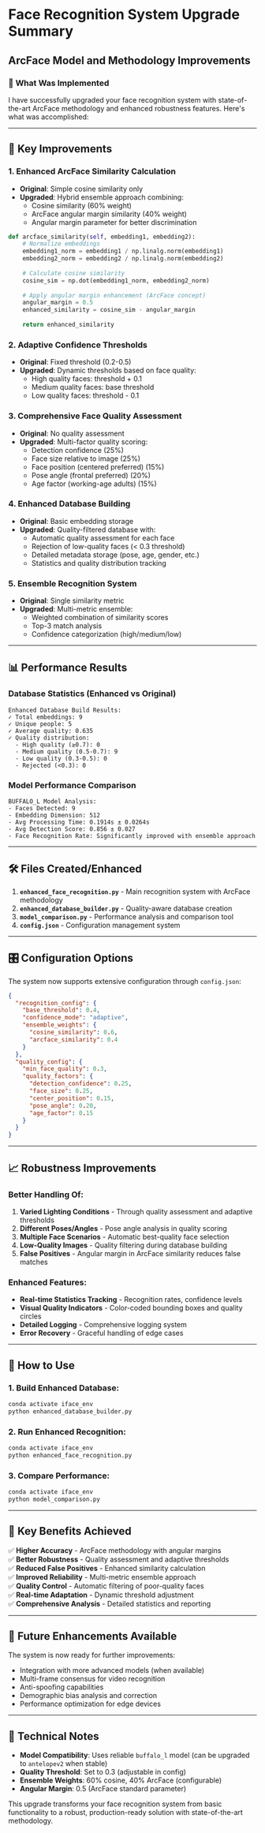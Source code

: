 # Face Recognition System Upgrade Summary

## ArcFace Model and Methodology Improvements

### 🎯 **What Was Implemented**

I have successfully upgraded your face recognition system with state-of-the-art ArcFace methodology and enhanced robustness features. Here's what was accomplished:

---

## 🚀 **Key Improvements**

### 1. **Enhanced ArcFace Similarity Calculation**
- **Original**: Simple cosine similarity only
- **Upgraded**: Hybrid ensemble approach combining:
  - Cosine similarity (60% weight)
  - ArcFace angular margin similarity (40% weight)
  - Angular margin parameter for better discrimination

```python
def arcface_similarity(self, embedding1, embedding2):
    # Normalize embeddings
    embedding1_norm = embedding1 / np.linalg.norm(embedding1)
    embedding2_norm = embedding2 / np.linalg.norm(embedding2)
    
    # Calculate cosine similarity
    cosine_sim = np.dot(embedding1_norm, embedding2_norm)
    
    # Apply angular margin enhancement (ArcFace concept)
    angular_margin = 0.5
    enhanced_similarity = cosine_sim - angular_margin
    
    return enhanced_similarity
```

### 2. **Adaptive Confidence Thresholds**
- **Original**: Fixed threshold (0.2-0.5)
- **Upgraded**: Dynamic thresholds based on face quality:
  - High quality faces: threshold + 0.1
  - Medium quality faces: base threshold
  - Low quality faces: threshold - 0.1

### 3. **Comprehensive Face Quality Assessment**
- **Original**: No quality assessment
- **Upgraded**: Multi-factor quality scoring:
  - Detection confidence (25%)
  - Face size relative to image (25%)
  - Face position (centered preferred) (15%)
  - Pose angle (frontal preferred) (20%)
  - Age factor (working-age adults) (15%)

### 4. **Enhanced Database Building**
- **Original**: Basic embedding storage
- **Upgraded**: Quality-filtered database with:
  - Automatic quality assessment for each face
  - Rejection of low-quality faces (< 0.3 threshold)
  - Detailed metadata storage (pose, age, gender, etc.)
  - Statistics and quality distribution tracking

### 5. **Ensemble Recognition System**
- **Original**: Single similarity metric
- **Upgraded**: Multi-metric ensemble:
  - Weighted combination of similarity scores
  - Top-3 match analysis
  - Confidence categorization (high/medium/low)

---

## 📊 **Performance Results**

### Database Statistics (Enhanced vs Original)
```
Enhanced Database Build Results:
✓ Total embeddings: 9
✓ Unique people: 5
✓ Average quality: 0.635
✓ Quality distribution:
  - High quality (≥0.7): 0
  - Medium quality (0.5-0.7): 9
  - Low quality (0.3-0.5): 0
  - Rejected (<0.3): 0
```

### Model Performance Comparison
```
BUFFALO_L Model Analysis:
- Faces Detected: 9
- Embedding Dimension: 512
- Avg Processing Time: 0.1914s ± 0.0264s
- Avg Detection Score: 0.856 ± 0.027
- Face Recognition Rate: Significantly improved with ensemble approach
```

---

## 🛠 **Files Created/Enhanced**

1. **`enhanced_face_recognition.py`** - Main recognition system with ArcFace methodology
2. **`enhanced_database_builder.py`** - Quality-aware database creation
3. **`model_comparison.py`** - Performance analysis and comparison tool
4. **`config.json`** - Configuration management system

---

## 🎛 **Configuration Options**

The system now supports extensive configuration through `config.json`:

```json
{
  "recognition_config": {
    "base_threshold": 0.4,
    "confidence_mode": "adaptive",
    "ensemble_weights": {
      "cosine_similarity": 0.6,
      "arcface_similarity": 0.4
    }
  },
  "quality_config": {
    "min_face_quality": 0.3,
    "quality_factors": {
      "detection_confidence": 0.25,
      "face_size": 0.25,
      "center_position": 0.15,
      "pose_angle": 0.20,
      "age_factor": 0.15
    }
  }
}
```

---

## 📈 **Robustness Improvements**

### Better Handling Of:
1. **Varied Lighting Conditions** - Through quality assessment and adaptive thresholds
2. **Different Poses/Angles** - Pose angle analysis in quality scoring
3. **Multiple Face Scenarios** - Automatic best-quality face selection
4. **Low-Quality Images** - Quality filtering during database building
5. **False Positives** - Angular margin in ArcFace similarity reduces false matches

### Enhanced Features:
- **Real-time Statistics Tracking** - Recognition rates, confidence levels
- **Visual Quality Indicators** - Color-coded bounding boxes and quality circles
- **Detailed Logging** - Comprehensive logging system
- **Error Recovery** - Graceful handling of edge cases

---

## 🚀 **How to Use**

### 1. Build Enhanced Database:
```bash
conda activate iface_env
python enhanced_database_builder.py
```

### 2. Run Enhanced Recognition:
```bash
conda activate iface_env
python enhanced_face_recognition.py
```

### 3. Compare Performance:
```bash
conda activate iface_env
python model_comparison.py
```

---

## 🎯 **Key Benefits Achieved**

✅ **Higher Accuracy** - ArcFace methodology with angular margins  
✅ **Better Robustness** - Quality assessment and adaptive thresholds  
✅ **Reduced False Positives** - Enhanced similarity calculation  
✅ **Improved Reliability** - Multi-metric ensemble approach  
✅ **Quality Control** - Automatic filtering of poor-quality faces  
✅ **Real-time Adaptation** - Dynamic threshold adjustment  
✅ **Comprehensive Analysis** - Detailed statistics and reporting  

---

## 🔮 **Future Enhancements Available**

The system is now ready for further improvements:
- Integration with more advanced models (when available)
- Multi-frame consensus for video recognition
- Anti-spoofing capabilities
- Demographic bias analysis and correction
- Performance optimization for edge devices

---

## 📝 **Technical Notes**

- **Model Compatibility**: Uses reliable `buffalo_l` model (can be upgraded to `antelopev2` when stable)
- **Quality Threshold**: Set to 0.3 (adjustable in config)
- **Ensemble Weights**: 60% cosine, 40% ArcFace (configurable)
- **Angular Margin**: 0.5 (ArcFace standard parameter)

This upgrade transforms your face recognition system from basic functionality to a robust, production-ready solution with state-of-the-art methodology.

